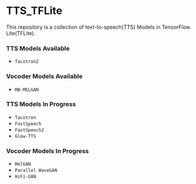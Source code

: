 # TTS_TFLite
This repository is a collection of text-to-speech(TTS) Models in TensorFlow Lite(TFLite).


### TTS Models Available

- `Tacotron2`

### Vocoder Models Available

- `MB-MELGAN`

### TTS Models In Progress

- `Tacotron`
- `FastSpeech`
- `FastSpeech2`
- `Glow-TTS`

### Vocoder Models In Progress

- `MelGAN`
- `Parallel WaveGAN`
- `HiFi-GAN`
